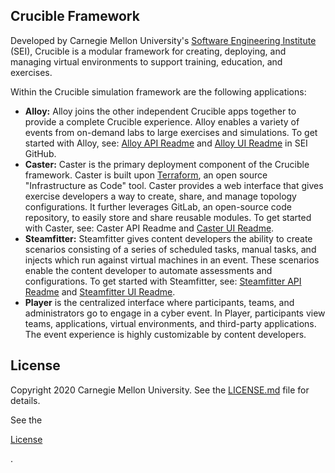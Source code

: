 ## Crucible Framework

Developed by Carnegie Mellon University's [Software Engineering Institute](https://www.sei.cmu.edu/) (SEI), Crucible is a modular framework for creating, deploying, and managing virtual environments to support training, education, and exercises.

Within the Crucible simulation framework are the following applications:

- **Alloy:** Alloy joins the other independent Crucible apps together to provide a complete Crucible experience. Alloy enables a variety of events from on-demand labs to large exercises and simulations. To get started with Alloy, see: [Alloy API Readme](https://github.com/cmu-sei/crucible/blob/master/alloy.api/README.md) and [Alloy UI Readme](https://github.com/cmu-sei/crucible/blob/master/alloy.ui/README.md) in SEI GitHub.
- **Caster:** Caster is the primary deployment component of the Crucible framework. Caster is built upon [Terraform](https://www.terraform.io/), an open source "Infrastructure as Code" tool. Caster provides a web interface that gives exercise developers a way to create, share, and manage topology configurations. It further leverages GitLab, an open-source code repository, to easily store and share reusable modules. To get started with Caster, see: Caster API Readme and [Caster UI Readme](https://github.com/cmu-sei/crucible/blob/master/caster.ui/README.md).
- **Steamfitter:** Steamfitter gives content developers the ability to create scenarios consisting of a series of scheduled tasks, manual tasks, and injects which run against virtual machines in an event. These scenarios enable the content developer to automate assessments and configurations. To get started with Steamfitter, see: [Steamfitter API Readme](https://github.com/cmu-sei/crucible/blob/master/steamfitter.api/README.md) and [Steamfitter UI Readme](https://github.com/cmu-sei/crucible/blob/master/steamfitter.ui/README.md).
- **Player** is the centralized interface where participants, teams, and administrators go to engage in a cyber event. In Player, participants view teams, applications, virtual environments, and third-party applications. The event experience is highly customizable by content developers.

## License

Copyright 2020 Carnegie Mellon University. See the [LICENSE.md](https://github.com/cmu-sei/crucible/blob/master/alloy.api/license.txt) file for details.

See the <p class="view"><a href="./license">License</a></p>.
